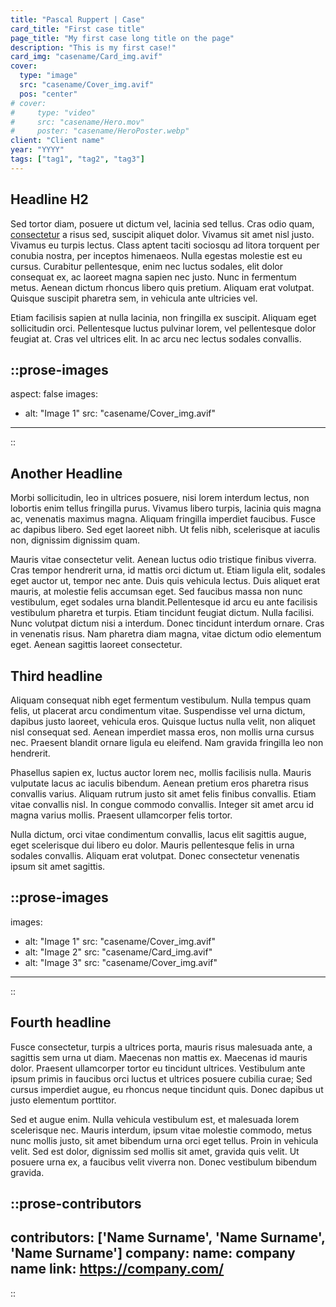 ```yaml
---
title: "Pascal Ruppert | Case"
card_title: "First case title"
page_title: "My first case long title on the page"
description: "This is my first case!"
card_img: "casename/Card_img.avif"
cover:
  type: "image"
  src: "casename/Cover_img.avif"
  pos: "center"
# cover:
#     type: "video"
#     src: "casename/Hero.mov"
#     poster: "casename/HeroPoster.webp"
client: "Client name"
year: "YYYY"
tags: ["tag1", "tag2", "tag3"]
---
```


## Headline H2

Sed tortor diam, posuere ut dictum vel, lacinia sed tellus. Cras odio quam, [consectetur](http://google.com) a risus sed, suscipit aliquet dolor. Vivamus sit amet nisl justo. Vivamus eu turpis lectus. Class aptent taciti sociosqu ad litora torquent per conubia nostra, per inceptos himenaeos. Nulla egestas molestie est eu cursus. Curabitur pellentesque, enim nec luctus sodales, elit dolor consequat ex, ac laoreet magna sapien nec justo. Nunc in fermentum metus. Aenean dictum rhoncus libero quis pretium. Aliquam erat volutpat. Quisque suscipit pharetra sem, in vehicula ante ultricies vel.

Etiam facilisis sapien at nulla lacinia, non fringilla ex suscipit. Aliquam eget sollicitudin orci. Pellentesque luctus pulvinar lorem, vel pellentesque dolor feugiat at. Cras vel ultrices elit. In ac arcu nec lectus sodales convallis.

::prose-images
---
aspect: false
images:
- alt: "Image 1"
  src: "casename/Cover_img.avif"
---
::

## Another Headline

Morbi sollicitudin, leo in ultrices posuere, nisi lorem interdum lectus, non lobortis enim tellus fringilla purus. Vivamus libero turpis, lacinia quis magna ac, venenatis maximus magna. Aliquam fringilla imperdiet faucibus. Fusce ac dapibus libero. Sed eget laoreet nibh. Ut felis nibh, scelerisque at iaculis non, dignissim dignissim quam.

Mauris vitae consectetur velit. Aenean luctus odio tristique finibus viverra. Cras tempor hendrerit urna, id mattis orci dictum ut. Etiam ligula elit, sodales eget auctor ut, tempor nec ante. Duis quis vehicula lectus. Duis aliquet erat mauris, at molestie felis accumsan eget. Sed faucibus massa non nunc vestibulum, eget sodales urna blandit.Pellentesque id arcu eu ante facilisis vestibulum pharetra et turpis. Etiam tincidunt feugiat dictum. Nulla facilisi. Nunc volutpat dictum nisi a interdum. Donec tincidunt interdum ornare. Cras in venenatis risus. Nam pharetra diam magna, vitae dictum odio elementum eget. Aenean sagittis laoreet consectetur.

## Third headline

Aliquam consequat nibh eget fermentum vestibulum. Nulla tempus quam felis, ut placerat arcu condimentum vitae. Suspendisse vel urna dictum, dapibus justo laoreet, vehicula eros. Quisque luctus nulla velit, non aliquet nisl consequat sed. Aenean imperdiet massa eros, non mollis urna cursus nec. Praesent blandit ornare ligula eu eleifend. Nam gravida fringilla leo non hendrerit.

Phasellus sapien ex, luctus auctor lorem nec, mollis facilisis nulla. Mauris vulputate lacus ac iaculis bibendum. Aenean pretium eros pharetra risus convallis varius. Aliquam rutrum justo sit amet felis finibus convallis. Etiam vitae convallis nisl. In congue commodo convallis. Integer sit amet arcu id magna varius mollis. Praesent ullamcorper felis tortor.

Nulla dictum, orci vitae condimentum convallis, lacus elit sagittis augue, eget scelerisque dui libero eu dolor. Mauris pellentesque felis in urna sodales convallis. Aliquam erat volutpat. Donec consectetur venenatis ipsum sit amet sagittis.

::prose-images
---
images:
- alt: "Image 1"
  src: "casename/Cover_img.avif"
- alt: "Image 2"
  src: "casename/Card_img.avif"
- alt: "Image 3"
  src: "casename/Cover_img.avif"
---
::

## Fourth headline

Fusce consectetur, turpis a ultrices porta, mauris risus malesuada ante, a sagittis sem urna ut diam. Maecenas non mattis ex. Maecenas id mauris dolor. Praesent ullamcorper tortor eu tincidunt ultrices. Vestibulum ante ipsum primis in faucibus orci luctus et ultrices posuere cubilia curae; Sed cursus imperdiet augue, eu rhoncus neque tincidunt quis. Donec dapibus ut justo elementum porttitor.

Sed et augue enim. Nulla vehicula vestibulum est, et malesuada lorem scelerisque nec. Mauris interdum, ipsum vitae molestie commodo, metus nunc mollis justo, sit amet bibendum urna orci eget tellus.
Proin in vehicula velit. Sed est dolor, dignissim sed mollis sit amet, gravida quis velit. Ut posuere urna ex, a faucibus velit viverra non. Donec vestibulum bibendum gravida.

::prose-contributors
---
contributors: ['Name Surname', 'Name Surname', 'Name Surname']
company:
  name: company name
  link: https://company.com/
---
::